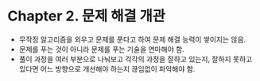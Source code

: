 # Chapter 2. 문제 해결 개관

- 무작정 알고리즘을 외우고 문제를 푼다고 하여 문제 해결 능력이 쌓이지는 않음.
- 문제를 푸는 것이 아니라 문제를 푸는 기술을 연마해야 함.
- 풀이 과정을 여러 부분으로 나눠보고 각각의 과정을 잘하고 있는지, 잘하지 못하고 있다면 어느 방향으로 개선해야 하는지 끊임없이 파악해야 함.
